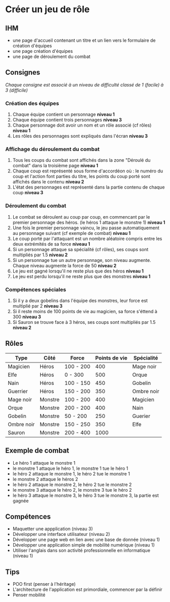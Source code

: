# Créer un jeu de rôle


## IHM
* une page d'accueil contenant un titre et un lien vers le formulaire de création d'équipes
* une page création d'équipes
* une page de déroulement du combat


## Consignes
*Chaque consigne est associé à un niveau de difficulté classé de 1 (facile) à 3 (difficile)*

### Création des équipes ###
1. Chaque équipe contient un personnage **niveau 1**
2. Chaque équipe contient trois personnages **niveau 3**
3. Chaque personnage doit avoir un nom et un rôle associé (cf rôles) **niveau 1**
4. Les rôles des personnages sont expliqués dans l'écran **niveau 3**

### Affichage du déroulement du combat ###
1. Tous les coups du combat sont affichés dans la zone "Déroulé du combat" dans la troisième page **niveau 1**
2. Chaque coup est représenté sous forme d'accordéon où : le numéro du coup et l'action font parties du titre, les points du coup porté sont affichés dans le contenu **niveau 2**
3. L'état des personnages est représenté dans la partie contenu de chaque coup **niveau 3**
 
### Déroulement du combat ###
1. Le combat se déroulent au coup par coup, en commencant par le premier personnage des héros. (le héros 1 attaque le monstre 1) **niveau 1**
2. Une fois le premier personnage vaincu, le jeu passe automatiquement au personnage suivant (cf exemple de combat) **niveau 1**
3. Le coup porté par l'attaquant est un nombre aléatoire compris entre les deux extrémités de sa force **niveau 1**
4. Si un personnage attaque sa spécialité (cf rôles), ses coups sont multipliés par 1.5 **niveau 2**
5. Si un personnage tue un autre personnage, son niveau augmente. Chaque niveau augmente la force de 50 **niveau 2**
6. Le jeu est gagné lorsqu'il ne reste plus que des héros **niveau 1**
7. Le jeu est perdu lorsqu'il ne reste plus que des monstres **niveau 1** 

### Compétences spéciales ###
1. Si il y a deux gobelins dans l'équipe des monstres, leur force est multiplié par 2 **niveau 3**
2. Si il reste moins de 100 points de vie au magicien, sa force s'éttend à 300 **niveau 3**
3. Si Sauron se trouve face à 3 héros, ses coups sont multipliés par 1.5 **niveau 2**


## Rôles
| Type          | Côté          | Force         | Points de vie | Spécialité    |
| ------------- | ------------- | ------------- | ------------- | ------------- |
| Magicien      |  Héros        | 100 - 200     | 400           | Mage noir     |
| Elfe          |  Héros        | 0 - 300       | 500           | Orque         |
| Nain          |  Héros        | 100 - 150     | 450           | Gobelin       |
| Guerrier      |  Héros        | 150 - 200     | 350           | Ombre noir    |
| Mage noir     |  Monstre      | 100 - 200     | 400           | Magicien      |
| Orque         |  Monstre      | 200 - 200     | 400           | Nain          |
| Gobelin       |  Monstre      | 50 - 200      | 250           | Guerier       |
| Ombre noir    |  Monstre      | 150 - 250     | 350           | Elfe          |
| Sauron        |  Monstre      | 200 - 400     | 1000          |               |


## Exemple de combat
* Le héro 1 attaque le monstre 1
* le monstre 1 attaque le héro 1, le monstre 1 tue le héro 1
* le héro 2 attaque le monstre 1, le héro 2 tue le monstre 1
* le monstre 2 attaque le héros 2
* le héro 2 attaque le monstre 2, le héro 2 tue le monstre 2
* le monstre 3 attaque le héro 2, le monstre 3 tue le héro 2
* le héro 3 attaque le monstre 3, le héro 3 tue le monstre 3, la partie est gagnée


## Compétences
* Maquetter une appplication (niveau 3)
* Développer une interface utilisateur (niveau 2)
* Développer une page web en lien avec une base de donnée (niveau 1)
* Développer une application simple de mobilité numérique (niveau 1)
* Utiliser l'anglais dans son activité professionnelle en informatique (niveau 1)


## Tips
* POO first (penser à l'héritage)
* L'architecture de l'application est primordiale, commencer par la définir
* Penser mobilité